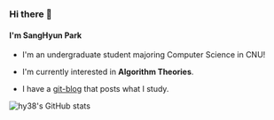 ### Hi there 👋

#### I'm SangHyun Park

- I'm an undergraduate student majoring Computer Science in CNU!

- I'm currently interested in **Algorithm Theories**.

- I have a [git-blog](https://hy38.github.io/) that posts what I study.


![hy38's GitHub stats](https://github-readme-stats.vercel.app/api?username=hy38&show_icons=true)

<!--
**hy38/hy38** is a ✨ _special_ ✨ repository because its `README.md` (this file) appears on your GitHub profile.

Here are some ideas to get you started:

- 🔭 I’m currently working on ...
- 🌱 I’m currently learning ...
- 👯 I’m looking to collaborate on ...
- 🤔 I’m looking for help with ...
- 💬 Ask me about ...
- 📫 How to reach me: ...
- 😄 Pronouns: ...
- ⚡ Fun fact: ...
-->
